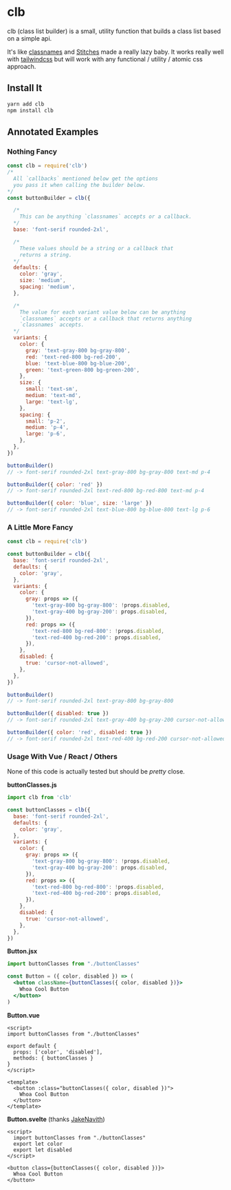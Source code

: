 # clb

clb (class list builder) is a small, utility function that builds a class list based on a simple api.

It's like [classnames](https://github.com/JedWatson/classnames) and [Stitches](https://stitches.dev/) made a really lazy baby. It works really well with [tailwindcss](https://tailwindcss.com/) but will work with any functional / utility / atomic css approach.

## Install It

```bash
yarn add clb
npm install clb
```

## Annotated Examples

### Nothing Fancy

```js
const clb = require('clb')
/*
  All `callbacks` mentioned below get the options
  you pass it when calling the builder below.
*/
const buttonBuilder = clb({

  /*
    This can be anything `classnames` accepts or a callback.
  */
  base: 'font-serif rounded-2xl',

  /*
    These values should be a string or a callback that
    returns a string.
  */
  defaults: {
    color: 'gray',
    size: 'medium',
    spacing: 'medium',
  },

  /*
    The value for each variant value below can be anything
    `classnames` accepts or a callback that returns anything
    `classnames` accepts.
  */
  variants: {
    color: {
      gray: 'text-gray-800 bg-gray-800',
      red: 'text-red-800 bg-red-200',
      blue: 'text-blue-800 bg-blue-200',
      green: 'text-green-800 bg-green-200',
    },
    size: {
      small: 'text-sm',
      medium: 'text-md',
      large: 'text-lg',
    },
    spacing: {
      small: 'p-2',
      medium: 'p-4',
      large: 'p-6',
    },
  },
})

buttonBuilder()
// -> font-serif rounded-2xl text-gray-800 bg-gray-800 text-md p-4

buttonBuilder({ color: 'red' })
// -> font-serif rounded-2xl text-red-800 bg-red-800 text-md p-4

buttonBuilder({ color: 'blue', size: 'large' })
// -> font-serif rounded-2xl text-blue-800 bg-blue-800 text-lg p-6
```

### A Little More Fancy

```js
const clb = require('clb')

const buttonBuilder = clb({
  base: 'font-serif rounded-2xl',
  defaults: {
    color: 'gray',
  },
  variants: {
    color: {
      gray: props => ({
        'text-gray-800 bg-gray-800': !props.disabled,
        'text-gray-400 bg-gray-200': props.disabled,
      }),
      red: props => ({
        'text-red-800 bg-red-800': !props.disabled,
        'text-red-400 bg-red-200': props.disabled,
      }),
    },
    disabled: {
      true: 'cursor-not-allowed',
    },
  },
})

buttonBuilder()
// -> font-serif rounded-2xl text-gray-800 bg-gray-800

buttonBuilder({ disabled: true })
// -> font-serif rounded-2xl text-gray-400 bg-gray-200 cursor-not-allowed

buttonBuilder({ color: 'red', disabled: true })
// -> font-serif rounded-2xl text-red-400 bg-red-200 cursor-not-allowed
```

### Usage With Vue / React / Others

None of this code is actually tested but should be *pretty* close.

**buttonClasses.js**
```js
import clb from 'clb'

const buttonClasses = clb({
  base: 'font-serif rounded-2xl',
  defaults: {
    color: 'gray',
  },
  variants: {
    color: {
      gray: props => ({
        'text-gray-800 bg-gray-800': !props.disabled,
        'text-gray-400 bg-gray-200': props.disabled,
      }),
      red: props => ({
        'text-red-800 bg-red-800': !props.disabled,
        'text-red-400 bg-red-200': props.disabled,
      }),
    },
    disabled: {
      true: 'cursor-not-allowed',
    },
  },
})
```

**Button.jsx**
```jsx
import buttonClasses from "./buttonClasses"

const Button = ({ color, disabled }) => (
  <button className={buttonClasses({ color, disabled })}>
    Whoa Cool Button
  </button>
)
```

**Button.vue**
```vue
<script>
import buttonClasses from "./buttonClasses"

export default {
  props: ['color', 'disabled'],
  methods: { buttonClasses }
}
</script>

<template>
  <button :class="buttonClasses({ color, disabled })">
    Whoa Cool Button
  </button>
</template>
```

**Button.svelte** (thanks [JakeNavith](https://github.com/JakeNavith))
```svelte
<script>
  import buttonClasses from "./buttonClasses"
  export let color
  export let disabled
</script>

<button class={buttonClasses({ color, disabled })}>
  Whoa Cool Button
</button>
```
